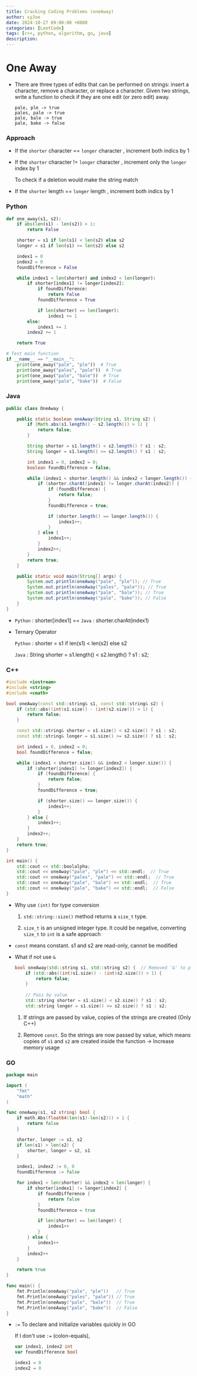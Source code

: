 ```yaml
---
title: Cracking Coding Problems (oneAway)
author: syJoe
date: 2024-10-27 09:00:00 +0800
categories: [LeetCode]
tags: [c++, python, algorithm, go, java]
description: 
---
```


# One Away

- There are three types of edits that can be performed on strings: insert a character,
remove a character, or replace a character. Given two strings, write a function to check if they are
one edit (or zero edit) away.

  ```text
  pale, ple -> true
  pales, pale -> true
  pale, bale -> true
  pale, bake -> false
  ```

### Approach

- If the `shorter` character == `longer` character , increment both indics by 1

- If the `shorter` character != `longer` character , increment only the `longer` index by 1

  To check if a deletion would make the string match

- If the `shorter` length == `longer` length , increment both indics by 1

### Python

```python
def one_away(s1, s2):
    if abs(len(s1) - len(s2)) > 1:
        return False

    shorter = s1 if len(s1) < len(s2) else s2
    longer = s1 if len(s1) >= len(s2) else s2

    index1 = 0
    index2 = 0
    foundDifference = False

    while index1 < len(shorter) and index2 < len(longer):
        if shorter[index1] != longer[index2]:
            if foundDifference:
                return False
            foundDifference = True

            if len(shorter) == len(longer):
                index1 += 1
        else:
            index1 += 1
        index2 += 1

    return True

# Test main function
if __name__ == "__main__":
    print(one_away("pale", "ple"))  # True
    print(one_away("pales", "pale"))  # True
    print(one_away("pale", "bale"))  # True
    print(one_away("pale", "bake"))  # False
```

### Java

```java
public class OneAway {

    public static boolean oneAway(String s1, String s2) {
        if (Math.abs(s1.length() - s2.length()) > 1) {
            return false;
        }

        String shorter = s1.length() < s2.length() ? s1 : s2;
        String longer = s1.length() >= s2.length() ? s1 : s2;

        int index1 = 0, index2 = 0;
        boolean foundDifference = false;

        while (index1 < shorter.length() && index2 < longer.length()) {
            if (shorter.charAt(index1) != longer.charAt(index2)) {
                if (foundDifference) {
                    return false;
                }
                foundDifference = true;

                if (shorter.length() == longer.length()) {
                    index1++;
                }
            } else {
                index1++;
            }
            index2++;
        }
        return true;
    }

    public static void main(String[] args) {
        System.out.println(oneAway("pale", "ple")); // True
        System.out.println(oneAway("pales", "pale")); // True
        System.out.println(oneAway("pale", "bale")); // True
        System.out.println(oneAway("pale", "bake")); // False
    }
}
```

- `Python` : shorter[index1] == `Java` : shorter.charAt(index1)

- Ternary Operator

  `Python` : shorter = s1 if len(s1) < len(s2) else s2

  `Java` : String shorter = s1.length() < s2.length() ? s1 : s2;

### C++

```c++
#include <iostream>
#include <string>
#include <cmath>

bool oneAway(const std::string& s1, const std::string& s2) {
    if (std::abs((int)s1.size() - (int)s2.size()) > 1) {
        return false;
    }

    const std::string& shorter = s1.size() < s2.size() ? s1 : s2;
    const std::string& longer = s1.size() >= s2.size() ? s1 : s2;

    int index1 = 0, index2 = 0;
    bool foundDifference = false;

    while (index1 < shorter.size() && index2 < longer.size()) {
        if (shorter[index1] != longer[index2]) {
            if (foundDifference) {
                return false;
            }
            foundDifference = true;

            if (shorter.size() == longer.size()) {
                index1++;
            }
        } else {
            index1++;
        }
        index2++;
    }
    return true;
}

int main() {
    std::cout << std::boolalpha;
    std::cout << oneAway("pale", "ple") << std::endl;  // True
    std::cout << oneAway("pales", "pale") << std::endl;  // True
    std::cout << oneAway("pale", "bale") << std::endl;  // True
    std::cout << oneAway("pale", "bake") << std::endl;  // False
}
```

- Why use `(int)` for type conversion

  1. `std::string::size()` method returns a `size_t` type.

  2. `size_t` is an unsigned integer type. It could be negative, converting `size_t` to `int` is a safe approach

-  `const` means constant. s1 and s2 are read-only, cannot be modified

- What if not use `&`

  ```c++
  bool oneAway(std::string s1, std::string s2) {  // Removed '&' to pass by value
      if (std::abs((int)s1.size() - (int)s2.size()) > 1) {
          return false;
      }
      
      // Pass by value
      std::string shorter = s1.size() < s2.size() ? s1 : s2;
      std::string longer = s1.size() >= s2.size() ? s1 : s2;
  ```
  1. If strings are passed by value, copies of the strings are created (Only C++)

  2. Remove `const`. So the strings are now passed by value, which means copies of `s1` and `s2` are created inside the function -> Increase memory usage

### GO

```go
package main

import (
	"fmt"
	"math"
)

func oneAway(s1, s2 string) bool {
	if math.Abs(float64(len(s1)-len(s2))) > 1 {
		return false
	}

	shorter, longer := s1, s2
	if len(s1) > len(s2) {
		shorter, longer = s2, s1
	}

	index1, index2 := 0, 0
	foundDifference := false

	for index1 < len(shorter) && index2 < len(longer) {
		if shorter[index1] != longer[index2] {
			if foundDifference {
				return false
			}
			foundDifference = true

			if len(shorter) == len(longer) {
				index1++
			}
		} else {
			index1++
		}
		index2++
	}

	return true
}

func main() {
	fmt.Println(oneAway("pale", "ple"))   // True
	fmt.Println(oneAway("pales", "pale")) // True
	fmt.Println(oneAway("pale", "bale"))  // True
	fmt.Println(oneAway("pale", "bake"))  // False
}
```

- `:=` To declare and initialize variables quickly in GO

  If I don't use `:=` (colon-equals),

  ```go
  var index1, index2 int
  var foundDifference bool

  index1 = 0
  index2 = 0
  ```

